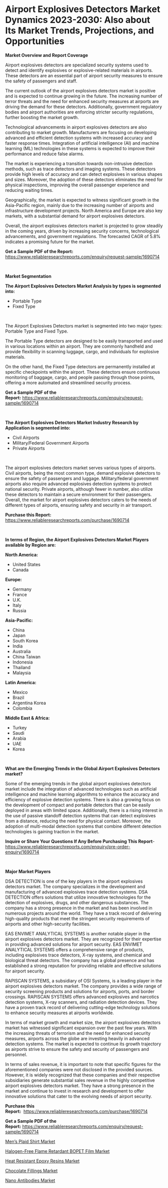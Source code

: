 <p><h1>Airport Explosives Detectors Market Dynamics 2023-2030: Also about Its Market Trends, Projections, and Opportunities</h1></p><p><strong>Market Overview and Report Coverage</strong></p>
<p><p>Airport explosives detectors are specialized security systems used to detect and identify explosives or explosive-related materials in airports. These detectors are an essential part of airport security measures to ensure the safety of passengers and staff.</p><p>The current outlook of the airport explosives detectors market is positive and is expected to continue growing in the future. The increasing number of terror threats and the need for enhanced security measures at airports are driving the demand for these detectors. Additionally, government regulatory bodies and airport authorities are enforcing stricter security regulations, further boosting the market growth.</p><p>Technological advancements in airport explosives detectors are also contributing to market growth. Manufacturers are focusing on developing advanced and efficient detection systems with increased accuracy and faster response times. Integration of artificial intelligence (AI) and machine learning (ML) technologies in these systems is expected to improve their performance and reduce false alarms.</p><p>The market is experiencing a transition towards non-intrusive detection methods, such as trace detectors and imaging systems. These detectors provide high levels of accuracy and can detect explosives in various shapes and sizes. Moreover, the adoption of these detectors eliminates the need for physical inspections, improving the overall passenger experience and reducing waiting times.</p><p>Geographically, the market is expected to witness significant growth in the Asia-Pacific region, mainly due to the increasing number of airports and infrastructure development projects. North America and Europe are also key markets, with a substantial demand for airport explosives detectors.</p><p>Overall, the airport explosives detectors market is projected to grow steadily in the coming years, driven by increasing security concerns, technological advancements, and government regulations. The forecasted CAGR of 5.8% indicates a promising future for the market.</p></p>
<p><strong>Get a Sample PDF of the Report:</strong> <a href="https://www.reliableresearchreports.com/enquiry/request-sample/1690714">https://www.reliableresearchreports.com/enquiry/request-sample/1690714</a></p>
<p>&nbsp;</p>
<p><strong>Market Segmentation</strong></p>
<p><strong>The Airport Explosives Detectors Market Analysis by types is segmented into:</strong></p>
<p><ul><li>Portable Type</li><li>Fixed Type</li></ul></p>
<p>&nbsp;</p>
<p><p>The Airport Explosives Detectors market is segmented into two major types: Portable Type and Fixed Type. </p><p>The Portable Type detectors are designed to be easily transported and used in various locations within an airport. They are commonly handheld and provide flexibility in scanning luggage, cargo, and individuals for explosive materials. </p><p>On the other hand, the Fixed Type detectors are permanently installed at specific checkpoints within the airport. These detectors ensure continuous monitoring of baggage, cargo, and people passing through those points, offering a more automated and streamlined security process.</p></p>
<p><strong>Get a Sample PDF of the Report:</strong>&nbsp;<a href="https://www.reliableresearchreports.com/enquiry/request-sample/1690714">https://www.reliableresearchreports.com/enquiry/request-sample/1690714</a></p>
<p>&nbsp;</p>
<p><strong>The Airport Explosives Detectors Market Industry Research by Application is segmented into:</strong></p>
<p><ul><li>Civil Airports</li><li>Military/Federal Government Airports</li><li>Private Airports</li></ul></p>
<p>&nbsp;</p>
<p><p>The airport explosives detectors market serves various types of airports. Civil airports, being the most common type, demand explosive detectors to ensure the safety of passengers and luggage. Military/federal government airports also require advanced explosives detection systems to protect national security. Private airports, although fewer in number, also utilize these detectors to maintain a secure environment for their passengers. Overall, the market for airport explosives detectors caters to the needs of different types of airports, ensuring safety and security in air transport.</p></p>
<p><strong>Purchase this Report:</strong>&nbsp; <a href="https://www.reliableresearchreports.com/purchase/1690714">https://www.reliableresearchreports.com/purchase/1690714</a></p>
<p>&nbsp;</p>
<p><strong>In terms of Region, the Airport Explosives Detectors Market Players available by Region are:</strong></p>
<p>
    <p> <strong> North America: </strong>
        <ul>
            <li>United States</li>
            <li>Canada</li>
        </ul>
        </p> 
    <p> <strong> Europe: </strong>
        <ul>
            <li>Germany</li>
            <li>France</li>
            <li>U.K.</li>
            <li>Italy</li>
            <li>Russia</li>
        </ul>
        </p> 
    <p> <strong> Asia-Pacific: </strong>
        <ul>
            <li>China</li>
            <li>Japan</li>
            <li>South Korea</li>
            <li>India</li>
            <li>Australia</li>
            <li>China Taiwan</li>
            <li>Indonesia</li>
            <li>Thailand</li>
            <li>Malaysia</li>
        </ul>
        </p> 
    <p> <strong> Latin America: </strong>
        <ul>
            <li>Mexico</li>
            <li>Brazil</li>
            <li>Argentina Korea</li>
            <li>Colombia</li>
        </ul>
        </p> 
    <p> <strong> Middle East & Africa: </strong>
        <ul>
            <li>Turkey</li>
            <li>Saudi</li>
            <li>Arabia</li>
            <li>UAE</li>
            <li>Korea</li>
        </ul>
    </p>
    </p>
<p>&nbsp;</p>
<p><strong>What are the Emerging Trends in the Global Airport Explosives Detectors market?</strong></p>
<p><p>Some of the emerging trends in the global airport explosives detectors market include the integration of advanced technologies such as artificial intelligence and machine learning algorithms to enhance the accuracy and efficiency of explosive detection systems. There is also a growing focus on the development of compact and portable detectors that can be easily deployed in areas with limited space. Additionally, there is a rising interest in the use of passive standoff detection systems that can detect explosives from a distance, reducing the need for physical contact. Moreover, the adoption of multi-modal detection systems that combine different detection technologies is gaining traction in the market.</p></p>
<p><strong>Inquire or Share Your Questions If Any Before Purchasing This Report</strong>- <a href="https://www.reliableresearchreports.com/enquiry/pre-order-enquiry/1690714">https://www.reliableresearchreports.com/enquiry/pre-order-enquiry/1690714</a></p>
<p>&nbsp;</p>
<p><strong>Major Market Players</strong></p>
<p><p>DSA DETECTION is one of the key players in the airport explosives detectors market. The company specializes in the development and manufacturing of advanced explosives trace detection systems. DSA DETECTION offers solutions that utilize innovative technologies for the detection of explosives, drugs, and other dangerous substances. The company has a strong presence in the market and has been involved in numerous projects around the world. They have a track record of delivering high-quality products that meet the stringent security requirements of airports and other high-security facilities.</p><p>EAS ENVIMET ANALYTICAL SYSTEMS is another notable player in the airport explosives detectors market. They are recognized for their expertise in providing advanced solutions for airport security. EAS ENVIMET ANALYTICAL SYSTEMS offers a comprehensive range of products, including explosives trace detectors, X-ray systems, and chemical and biological threat detectors. The company has a global presence and has established a strong reputation for providing reliable and effective solutions for airport security.</p><p>RAPISCAN SYSTEMS, a subsidiary of OSI Systems, is a leading player in the airport explosives detectors market. The company provides a wide range of security screening products and solutions for airports, ports, and border crossings. RAPISCAN SYSTEMS offers advanced explosives and narcotics detection systems, X-ray scanners, and radiation detection devices. They have a proven track record of delivering cutting-edge technology solutions to enhance security measures at airports worldwide.</p><p>In terms of market growth and market size, the airport explosives detectors market has witnessed significant expansion over the past few years. With the increasing threats of terrorism and the need for enhanced security measures, airports across the globe are investing heavily in advanced detection systems. The market is expected to continue its growth trajectory as airports strive to ensure the safety and security of passengers and personnel.</p><p>In terms of sales revenue, it is important to note that specific figures for the aforementioned companies were not disclosed in the provided sources. However, it is widely recognized that these companies and their respective subsidiaries generate substantial sales revenue in the highly competitive airport explosives detectors market. They have a strong presence in the market and continue to invest in research and development to offer innovative solutions that cater to the evolving needs of airport security.</p></p>
<p><strong>Purchase this Report:</strong>&nbsp;&nbsp;<a href="https://www.reliableresearchreports.com/purchase/1690714">https://www.reliableresearchreports.com/purchase/1690714</a></p>
<p></p>
<p><strong>Get a Sample PDF of the Report:</strong>&nbsp;<a href="https://www.reliableresearchreports.com/enquiry/request-sample/1690714">https://www.reliableresearchreports.com/enquiry/request-sample/1690714</a></p>
<p><p><a href="https://www.linkedin.com/pulse/menrsquos-plaid-shirt-market-size-growth-forecast-from/">Men’s Plaid Shirt Market</a></p><p><a href="https://medium.com/@santosdicki2023/halogen-free-flame-retardant-bopet-film-market-trends-and-market-analysis-forecasted-for-period-ec1f8d8e1acc">Halogen-Free Flame Retardant BOPET Film Market</a></p><p><a href="https://medium.com/@maeganbraun/heat-resistant-epoxy-resins-market-insights-into-market-cagr-market-trends-and-growth-strategies-0641ad66d2f4">Heat Resistant Epoxy Resins Market</a></p><p><a href="https://www.linkedin.com/pulse/chocolate-fillings-market-research-report-unlocks-analysis/">Chocolate Fillings Market</a></p><p><a href="https://www.linkedin.com/pulse/nano-antibodies-market-challenges-opportunities-growth-drivers-qzswf/">Nano Antibodies Market</a></p></p>
